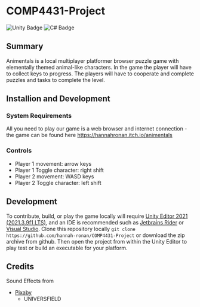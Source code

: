 ﻿# COMP4431-Project

![Unity Badge](https://img.shields.io/badge/Unity-000?logo=unity&logoColor=fff&style=for-the-badge)
![C# Badge](https://img.shields.io/badge/C%23-512BD4?logo=csharp&logoColor=fff&style=for-the-badge)

## Summary 

Animentals is a local multiplayer platformer browser puzzle game with elementally themed animal-like characters.
In the game the player will have to collect keys to progress.
The players will have to cooperate and complete puzzles and tasks to complete the level.

## Installion and Development

### System Requirements

All you need to play our game is a web browser and internet connection - the game can be found here https://hannahronan.itch.io/animentals


### Controls

- Player 1 movement: arrow keys
- Player 1 Toggle character: right shift
- Player 2 movement: WASD keys
- Player 2 Toggle character: left shift

## Development

To contribute, build, or play the game locally will require [Unity Editor 2021 (2021.3.9f1 LTS)](https://unity.com/releases/editor/whats-new/2021.3.9), and an IDE is recommended such as [Jetbrains Rider](https://www.jetbrains.com/rider/) or [Visual Studio](https://visualstudio.microsoft.com).
Clone this repository locally `git clone https://github.com/hannah-ronan/COMP4431-Project` or download the zip archive from github.
Then open the project from within the Unity Editor to play test or build an executable for your platform.


## Credits

Sound Effects from

- [Pixaby](https://pixabay.com/sound-effects/?utm_source=link-attribution&utm_medium=referral&utm_campaign=music&utm_content=6346")
    - UNIVERSFIELD
